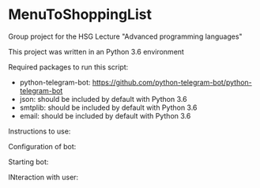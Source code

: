 # MenuToShoppingList

Group project for the HSG Lecture "Advanced programming languages"

This project was written in an Python 3.6 environment

Required packages to run this script:
 - python-telegram-bot: https://github.com/python-telegram-bot/python-telegram-bot
 - json: should be included by default with Python 3.6
 - smtplib: should be included by default with Python 3.6
 - email: should be included by default with Python 3.6
 
 
 Instructions to use:
 
 Configuration of bot:
 
 Starting bot:
 
 INteraction with user:
